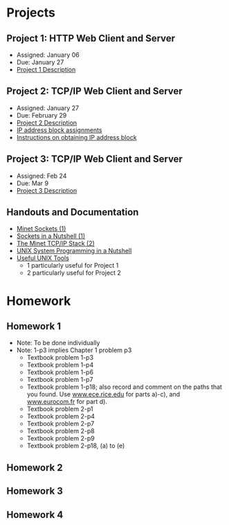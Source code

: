 # Projects

## Project 1: HTTP Web Client and Server
* Assigned: January 06
* Due: January 27
* [Project 1 Description]()

## Project 2: TCP/IP Web Client and Server
* Assigned: January 27
* Due: February 29
* [Project 2 Description]()
* [IP address block assignments]()
* [Instructions on obtaining IP address block]()

## Project 3: TCP/IP Web Client and Server
* Assigned: Feb 24
* Due: Mar 9
* [Project 3 Description]()

## Handouts and Documentation
* [Minet Sockets (1)]()
* [Sockets in a Nutshell (1)]()
* [The Minet TCP/IP Stack (2)]()
* [UNIX System Programming in a Nutshell]()
* [Useful UNIX Tools]()
  * 1 particularly useful for Project 1
  * 2 particularly useful for Project 2

# Homework

## Homework 1
* Note: To be done individually
* Note: 1-p3 implies Chapter 1 problem p3
  * Textbook problem 1-p3
  * Textbook problem 1-p4
  * Textbook problem 1-p6
  * Textbook problem 1-p7
  * Textbook problem 1-p18; also record and comment on the paths that you found. Use www.ece.rice.edu for parts a)-c), and www.eurocom.fr for part d).
  * Textbook problem 2-p1
  * Textbook problem 2-p4
  * Textbook problem 2-p7
  * Textbook problem 2-p8
  * Textbook problem 2-p9
  * Textbook problem 2-p18, (a) to (e)
  
## Homework 2

## Homework 3

## Homework 4
